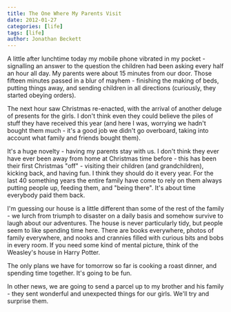 ```yaml
---
title: The One Where My Parents Visit
date: 2012-01-27
categories: [life]
tags: [life]
author: Jonathan Beckett
---
```


A little after lunchtime today my mobile phone vibrated in my pocket - signalling an answer to the question the children had been asking every half an hour all day. My parents were about 15 minutes from our door. Those fifteen minutes passed in a blur of mayhem - finishing the making of beds, putting things away, and sending children in all directions (curiously, they started obeying orders).

The next hour saw Christmas re-enacted, with the arrival of another deluge of presents for the girls. I don't think even they could believe the piles of stuff they have received this year (and here I was, worrying we hadn't bought them much - it's a good job we didn't go overboard, taking into account what family and friends bought them).

It's a huge novelty - having my parents stay with us. I don't think they ever have ever been away from home at Christmas time before - this has been their first Christmas "off" - visiting their children (and grandchildren), kicking back, and having fun. I think they should do it every year. For the last 40 something years the entire family have come to rely on them always putting people up, feeding them, and "being there". It's about time everybody paid them back.

I'm guessing our house is a little different than some of the rest of the family - we lurch from triumph to disaster on a daily basis and somehow survive to laugh about our adventures. The house is never particularly tidy, but people seem to like spending time here. There are books everywhere, photos of family everywhere, and nooks and crannies filled with curious bits and bobs in every room. If you need some kind of mental picture, think of the Weasley's house in Harry Potter.

The only plans we have for tomorrow so far is cooking a roast dinner, and spending time together. It's going to be fun.

In other news, we are going to send a parcel up to my brother and his family - they sent wonderful and unexpected things for our girls. We'll try and surprise them.